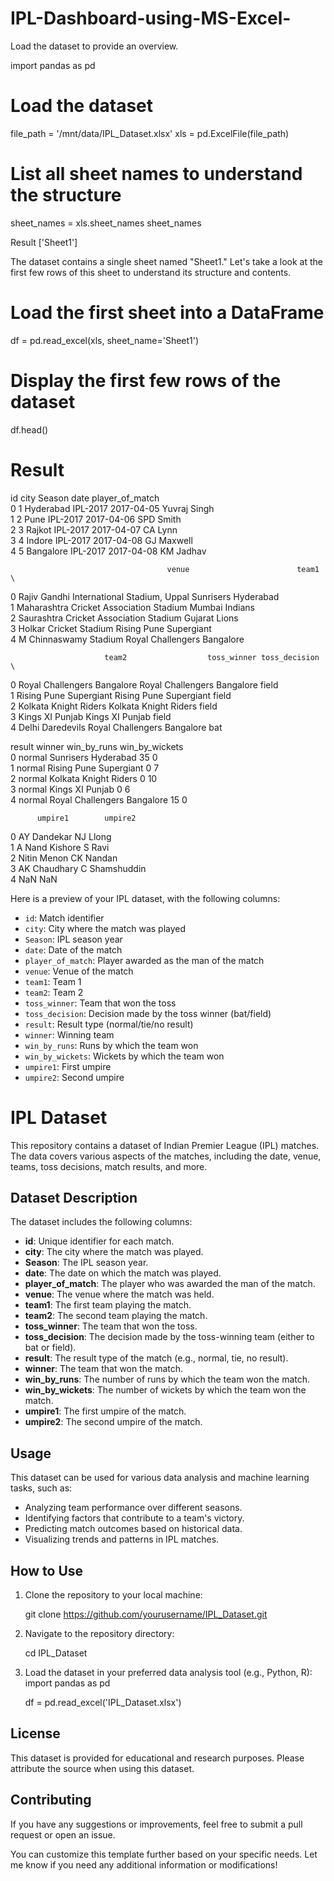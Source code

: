 # IPL-Dashboard-using-MS-Excel-

Load the dataset to provide an overview.

import pandas as pd

# Load the dataset
file_path = '/mnt/data/IPL_Dataset.xlsx'
xls = pd.ExcelFile(file_path)

# List all sheet names to understand the structure
sheet_names = xls.sheet_names
sheet_names

Result
['Sheet1']

The dataset contains a single sheet named "Sheet1." Let's take a look at the first few rows of this sheet to understand its structure and contents.

# Load the first sheet into a DataFrame
df = pd.read_excel(xls, sheet_name='Sheet1')

# Display the first few rows of the dataset
df.head()

# Result
   id       city    Season       date player_of_match  \
0   1  Hyderabad  IPL-2017 2017-04-05    Yuvraj Singh   
1   2       Pune  IPL-2017 2017-04-06       SPD Smith   
2   3     Rajkot  IPL-2017 2017-04-07         CA Lynn   
3   4     Indore  IPL-2017 2017-04-08      GJ Maxwell   
4   5  Bangalore  IPL-2017 2017-04-08       KM Jadhav   

                                       venue                        team1  \
0  Rajiv Gandhi International Stadium, Uppal          Sunrisers Hyderabad   
1    Maharashtra Cricket Association Stadium               Mumbai Indians   
2     Saurashtra Cricket Association Stadium                Gujarat Lions   
3                     Holkar Cricket Stadium       Rising Pune Supergiant   
4                      M Chinnaswamy Stadium  Royal Challengers Bangalore   

                         team2                  toss_winner toss_decision  \
0  Royal Challengers Bangalore  Royal Challengers Bangalore         field   
1       Rising Pune Supergiant       Rising Pune Supergiant         field   
2        Kolkata Knight Riders        Kolkata Knight Riders         field   
3              Kings XI Punjab              Kings XI Punjab         field   
4             Delhi Daredevils  Royal Challengers Bangalore           bat   

   result                       winner  win_by_runs  win_by_wickets  \
0  normal          Sunrisers Hyderabad           35               0   
1  normal       Rising Pune Supergiant            0               7   
2  normal        Kolkata Knight Riders            0              10   
3  normal              Kings XI Punjab            0               6   
4  normal  Royal Challengers Bangalore           15               0   

          umpire1        umpire2  
0     AY Dandekar       NJ Llong  
1  A Nand Kishore         S Ravi  
2     Nitin Menon      CK Nandan  
3    AK Chaudhary  C Shamshuddin  
4             NaN            NaN  

Here is a preview of your IPL dataset, with the following columns:

- `id`: Match identifier
- `city`: City where the match was played
- `Season`: IPL season year
- `date`: Date of the match
- `player_of_match`: Player awarded as the man of the match
- `venue`: Venue of the match
- `team1`: Team 1
- `team2`: Team 2
- `toss_winner`: Team that won the toss
- `toss_decision`: Decision made by the toss winner (bat/field)
- `result`: Result type (normal/tie/no result)
- `winner`: Winning team
- `win_by_runs`: Runs by which the team won
- `win_by_wickets`: Wickets by which the team won
- `umpire1`: First umpire
- `umpire2`: Second umpire

# IPL Dataset

This repository contains a dataset of Indian Premier League (IPL) matches. The data covers various aspects of the matches, including the date, venue, teams, toss decisions, match results, and more.

## Dataset Description

The dataset includes the following columns:

- **id**: Unique identifier for each match.
- **city**: The city where the match was played.
- **Season**: The IPL season year.
- **date**: The date on which the match was played.
- **player_of_match**: The player who was awarded the man of the match.
- **venue**: The venue where the match was held.
- **team1**: The first team playing the match.
- **team2**: The second team playing the match.
- **toss_winner**: The team that won the toss.
- **toss_decision**: The decision made by the toss-winning team (either to bat or field).
- **result**: The result type of the match (e.g., normal, tie, no result).
- **winner**: The team that won the match.
- **win_by_runs**: The number of runs by which the team won the match.
- **win_by_wickets**: The number of wickets by which the team won the match.
- **umpire1**: The first umpire of the match.
- **umpire2**: The second umpire of the match.

## Usage

This dataset can be used for various data analysis and machine learning tasks, such as:

- Analyzing team performance over different seasons.
- Identifying factors that contribute to a team's victory.
- Predicting match outcomes based on historical data.
- Visualizing trends and patterns in IPL matches.

## How to Use

1. Clone the repository to your local machine:
   
    git clone https://github.com/yourusername/IPL_Dataset.git

2. Navigate to the repository directory:
   
    cd IPL_Dataset

3. Load the dataset in your preferred data analysis tool (e.g., Python, R):
    import pandas as pd

    df = pd.read_excel('IPL_Dataset.xlsx')

## License

This dataset is provided for educational and research purposes. Please attribute the source when using this dataset.

## Contributing

If you have any suggestions or improvements, feel free to submit a pull request or open an issue.

You can customize this template further based on your specific needs. Let me know if you need any additional information or modifications!

